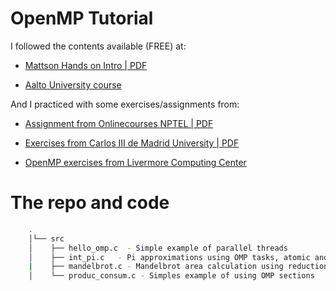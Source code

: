 # OpenMP Tutorial

I followed the contents available (FREE) at:

- [Mattson Hands on Intro | PDF]( https://extremecomputingtraining.anl.gov/files/2016/08/Mattson_830aug3_HandsOnIntro.pdf)

- [Aalto University course](http://ppc.cs.aalto.fi)

And I practiced with some exercises/assignments from: 

- [Assignment from Onlinecourses NPTEL | PDF](https://nptel.ac.in/content/storage2/courses/106102163/Week%202%20Assignment%201.pdf)

- [Exercises from Carlos III de Madrid University | PDF](http://ocw.uc3m.es/ingenieria-informatica/computer-architecture/exercises-1/en-m6-ex-sol.pdf)

- [OpenMP exercises from Livermore Computing Center](https://computing.llnl.gov/tutorials/openMP/exercise.html)


# The repo and code 

```bash
    .
    │└── src
    │    ├── hello_omp.c  - Simple example of parallel threads
    │    ├── int_pi.c   - Pi approximations using OMP tasks, atomic and reduction
    |    ├── mandelbrot.c - Mandelbrot area calculation using reductions
    │    └── produc_consum.c - Simples example of using OMP sections

```
